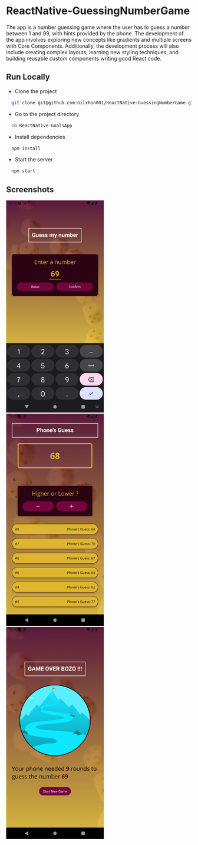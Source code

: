 # ReactNative-GuessingNumberGame

The app is a number guessing game where the user has to guess a number between 1 and 99, with hints provided by the phone. 
The development of the app involves exploring new concepts like gradients and multiple screens with Core Components. 
Additionally, the development process will also include creating complex layouts, learning new styling techniques, and building 
reusable custom components writing good React code.



## Run Locally

+ Clone the project

```bash
  git clone git@github.com:Gilxhon001/ReactNative-GuessingNumberGame.git
```

+ Go to the project directory

```bash
  cd ReactNative-GoalsApp
```

+ Install dependencies

```bash
  npm install
```

+ Start the server

```bash
  npm start
```



## Screenshots

<p float="left">
  <img width="265" height="576" src="https://github.com/Gilxhon001/ReactNative-GuessingNumberGame/blob/main/assets/screenshots/Screenshot_1.png">
  <img width="265" height="576" src="https://github.com/Gilxhon001/ReactNative-GuessingNumberGame/blob/main/assets/screenshots/Screenshot_2.png">
  <img width="265" height="576" src="https://github.com/Gilxhon001/ReactNative-GuessingNumberGame/blob/main/assets/screenshots/Screenshot_3.png">
</p>

